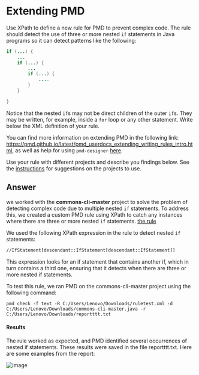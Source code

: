 # Extending PMD

Use XPath to define a new rule for PMD to prevent complex code. The rule should detect the use of three or more nested `if` statements in Java programs so it can detect patterns like the following:

```Java
if (...) {
    ...
    if (...) {
        ...
        if (...) {
            ....
        }
    }

}
```
Notice that the nested `if`s may not be direct children of the outer `if`s. They may be written, for example, inside a `for` loop or any other statement.
Write below the XML definition of your rule.

You can find more information on extending PMD in the following link: https://pmd.github.io/latest/pmd_userdocs_extending_writing_rules_intro.html, as well as help for using `pmd-designer` [here](./designer-help.md).

Use your rule with different projects and describe you findings below. See the [instructions](../sujet.md) for suggestions on the projects to use.

## Answer
we worked with the **commons-cli-master** project to solve the problem of detecting complex code due to multiple nested `if` statements. To address this, we created a custom PMD rule using XPath to catch any instances where there are three or more nested `if` statements.
[the rule](../code/Exercise3/ruletest.xml)

We used the following XPath expression in the rule to detect nested `if` statements:

```xml
//IfStatement[descendant::IfStatement[descendant::IfStatement]]
```
This expression looks for an if statement that contains another if, which in turn contains a third one, ensuring that it detects when there are three or more nested if statements.

To test this rule, we ran PMD on the commons-cli-master project using the following command:
```
pmd check -f text -R C:/Users/Lenovo/Downloads/ruletest.xml -d C:/Users/Lenovo/Downloads/commons-cli-master.java -r C:/Users/Lenovo/Downloads/reportttt.txt
```
#### Results 
The rule worked as expected, and PMD identified several occurrences of nested if statements. These results were saved in the file reportttt.txt. Here are some examples from the report:

![image](https://github.com/user-attachments/assets/0fe671cd-d521-4c18-aeba-2ddf8ff44cb8)


